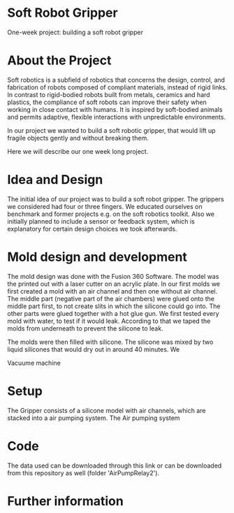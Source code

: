 # Soft Robot Gripper
One-week project: building a soft robot gripper

# About the Project

Soft robotics is a subfield of robotics that concerns the design, control, and fabrication of robots composed of compliant materials, instead of rigid links. In contrast to rigid-bodied robots built from metals, ceramics and hard plastics, the compliance of soft robots can improve their safety when working in close contact with humans. It is inspired by soft-bodied animals and permits adaptive, flexible interactions with unpredictable environments.

In our project we wanted to build a soft robotic gripper, that would lift up fragile objects gently and without breaking them.

Here we will describe our one week long project.

# Idea and Design

The initial idea of our project was to build a soft robot gripper. The grippers we considered had four or three fingers. We educated ourselves on benchmark and former projects e.g. on the soft robotics toolkit. Also we initially planned to include a sensor or feedback system, which is explanatory for certain design choices we took afterwards.


# Mold design and development
The mold design was done with the Fusion 360 Software. The model was the printed out with a laser cutter on an acrylic plate. In our first molds we first created a mold with an air channel and then one without air channel. The middle part (negative part of the air chambers) were glued onto the middle part first, to not create slits in which the silicone could go into. The other parts were glued together with a hot glue gun.
We first tested every mold with water, to test if it would leak. According to that we taped the molds from underneath to prevent the silicone to leak. 

The molds were then filled with silicone. The silicone was mixed by two liquid silicones that would dry out in around 40 minutes. We 



Vacuume machine


# Setup

The Gripper consists of a silicone model with air channels, which are stacked into a air pumping system. The Air pumping system 




# Code
The data used can be downloaded through this link or can be downloaded from this repository as well (folder 'AirPumpRelay2'). 

# Further information
